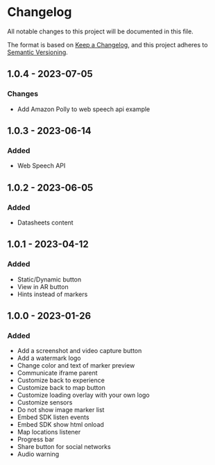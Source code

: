 # Changelog
All notable changes to this project will be documented in this file.

The format is based on [Keep a Changelog](https://keepachangelog.com/en/1.0.0/),
and this project adheres to [Semantic Versioning](https://semver.org/spec/v2.0.0.html).

## 1.0.4 - 2023-07-05

### Changes

- Add Amazon Polly to web speech api example

## 1.0.3 - 2023-06-14

### Added

- Web Speech API

## 1.0.2 - 2023-06-05

### Added

- Datasheets content

## 1.0.1 - 2023-04-12

### Added

- Static/Dynamic button
- View in AR button
- Hints instead of markers

## 1.0.0 - 2023-01-26

### Added

- Add a screenshot and video capture button
- Add a watermark logo
- Change color and text of marker preview
- Communicate iframe parent
- Customize back to experience
- Customize back to map button
- Customize loading overlay with your own logo
- Customize sensors
- Do not show image marker list
- Embed SDK listen events
- Embed SDK show html onload
- Map locations listener
- Progress bar
- Share button for social networks
- Audio warning

